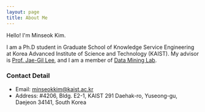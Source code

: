 ```yaml
---
layout: page
title: About Me
---
```


Hello! I'm Minseok Kim.

I am a Ph.D student in Graduate School of Knowledge Service Engineering at Korea Advanced Institute of Science and Technology (KAIST). My
advisor is [Prof. Jae-Gil Lee](https://scholar.google.co.kr/citations?user=h9mbv9MAAAAJ), and I am a member of [Data Mining Lab](https://dm.kaist.ac.kr).


### Contact Detail
- Email: minseokkim@kaist.ac.kr
- Address: #4206, Bldg. E2-1, KAIST 291 Daehak-ro, Yuseong-gu, Daejeon 34141, South Korea


<!-- ![_config.yml](https://avatars0.githubusercontent.com/u/12854813?v=3&s=460) -->
